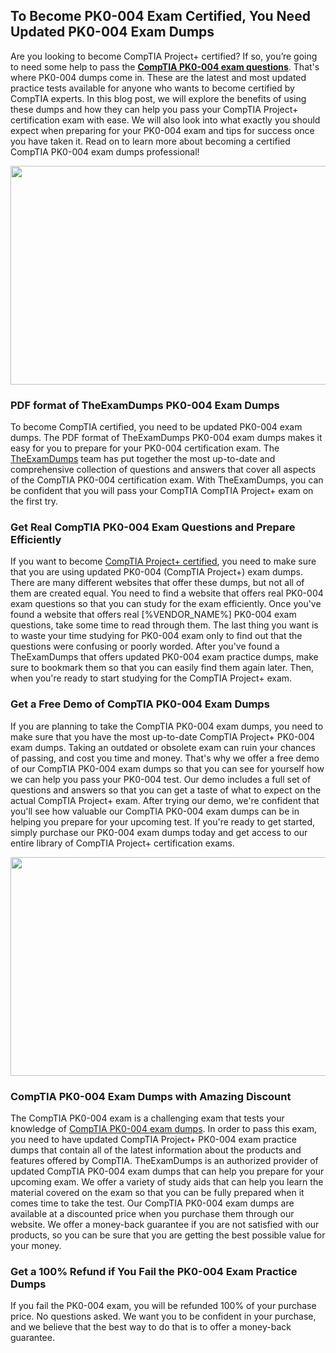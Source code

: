 <h2><strong>To Become PK0-004 Exam Certified, You Need Updated PK0-004 Exam Dumps</strong></h2> <p>Are you looking to become CompTIA Project+ certified? If so, you’re going to need some help to pass the <strong><a href="https://www.theexamdumps.com/comptia/pk0-004-exam-questions">CompTIA PK0-004 exam questions</a></strong>. That's where PK0-004 dumps come in. These are the latest and most updated practice tests available for anyone who wants to become certified by CompTIA experts. In this blog post, we will explore the benefits of using these dumps and how they can help you pass your CompTIA Project+ certification exam with ease. We will also look into what exactly you should expect when preparing for your PK0-004 exam and tips for success once you have taken it. Read on to learn more about becoming a certified CompTIA PK0-004 exam dumps professional!</p> <p><img alt="" src="https://www.certcollections.com/uploads/content/image_1_.jpg" style="height:350px; width:750px" /></p> <h3><strong>PDF format of TheExamDumps PK0-004 Exam Dumps</strong></h3> <p>To become CompTIA certified, you need to be updated PK0-004 exam dumps. The PDF format of TheExamDumps PK0-004 exam dumps makes it easy for you to prepare for your PK0-004 certification exam. The <a href="https://www.theexamdumps.com/">TheExamDumps</a> team has put together the most up-to-date and comprehensive collection of questions and answers that cover all aspects of the CompTIA PK0-004 certification exam. With TheExamDumps, you can be confident that you will pass your CompTIA CompTIA Project+ exam on the first try.</p> <h3><strong>Get Real CompTIA PK0-004 Exam Questions and Prepare Efficiently</strong></h3> <p>If you want to become <a href="https://www.theexamdumps.com/comptia-project-plus-exam-dumps">CompTIA Project+ certified</a>, you need to make sure that you are using updated PK0-004 (CompTIA Project+) exam dumps. There are many different websites that offer these dumps, but not all of them are created equal. You need to find a website that offers real PK0-004 exam questions so that you can study for the exam efficiently. Once you've found a website that offers real [%VENDOR_NAME%] PK0-004 exam questions, take some time to read through them. The last thing you want is to waste your time studying for PK0-004 exam only to find out that the questions were confusing or poorly worded. After you've found a TheExamDumps that offers updated PK0-004 exam practice dumps, make sure to bookmark them so that you can easily find them again later. Then, when you're ready to start studying for the CompTIA Project+ exam.</p> <h3><strong>Get a Free Demo of CompTIA PK0-004 Exam Dumps</strong></h3> <p>If you are planning to take the CompTIA PK0-004 exam dumps, you need to make sure that you have the most up-to-date CompTIA Project+ PK0-004 exam dumps. Taking an outdated or obsolete exam can ruin your chances of passing, and cost you time and money. That's why we offer a free demo of our CompTIA PK0-004 exam dumps so that you can see for yourself how we can help you pass your PK0-004 test. Our demo includes a full set of questions and answers so that you can get a taste of what to expect on the actual CompTIA Project+ exam. After trying our demo, we're confident that you'll see how valuable our CompTIA PK0-004 exam dumps can be in helping you prepare for your upcoming test. If you're ready to get started, simply purchase our PK0-004 exam dumps today and get access to our entire library of CompTIA Project+ certification exams.</p> <p><img alt="" src="https://www.certcollections.com/uploads/content/image_2.jpg" style="height:350px; width:750px" /></p> <h3><strong>CompTIA PK0-004 Exam Dumps with Amazing Discount</strong></h3> <p>The CompTIA PK0-004 exam is a challenging exam that tests your knowledge of <a href="https://www.theexamdumps.com/comptia/pk0-004-exam-questions">CompTIA PK0-004 exam dumps</a>. In order to pass this exam, you need to have updated CompTIA Project+ PK0-004 exam practice dumps that contain all of the latest information about the products and features offered by CompTIA. TheExamDumps is an authorized provider of updated CompTIA PK0-004 exam dumps that can help you prepare for your upcoming exam. We offer a variety of study aids that can help you learn the material covered on the exam so that you can be fully prepared when it comes time to take the test. Our CompTIA PK0-004 exam dumps are available at a discounted price when you purchase them through our website. We offer a money-back guarantee if you are not satisfied with our products, so you can be sure that you are getting the best possible value for your money.</p> <h3><strong>Get a 100% Refund if You Fail the PK0-004 Exam Practice Dumps</strong></h3> <p>If you fail the PK0-004 exam, you will be refunded 100% of your purchase price. No questions asked. We want you to be confident in your purchase, and we believe that the best way to do that is to offer a money-back guarantee.</p>
